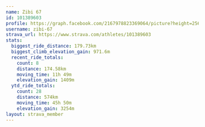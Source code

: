 ```yaml
---
name: Zibi 67
id: 101389603
profile: https://graph.facebook.com/2167978823369064/picture?height=256&width=256
username: zibi-67
strava_url: https://www.strava.com/athletes/101389603
stats:
  biggest_ride_distance: 179.73km
  biggest_climb_elevation_gain: 971.6m
  recent_ride_totals:
    count: 8
    distance: 174.58km
    moving_time: 11h 49m
    elevation_gain: 1409m
  ytd_ride_totals:
    count: 28
    distance: 574km
    moving_time: 45h 50m
    elevation_gain: 3254m
layout: strava_member
--- 
```

